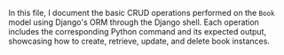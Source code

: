 In this file, I document the basic CRUD operations performed on the `Book` model using Django's ORM through the Django shell. Each operation includes the corresponding Python command and its expected output, showcasing how to create, retrieve, update, and delete book instances.